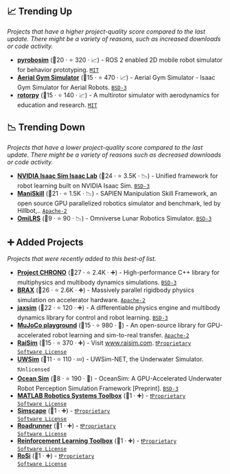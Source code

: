 ## 📈 Trending Up

_Projects that have a higher project-quality score compared to the last update. There might be a variety of reasons, such as increased downloads or code activity._

- <b><a href="https://pyrobosim.readthedocs.io/">pyrobosim</a></b> (🥈20 ·  ⭐ 320 · 📈) - ROS 2 enabled 2D mobile robot simulator for behavior prototyping. <code><a href="http://bit.ly/34MBwT8">MIT</a></code>
- <b><a href="https://ntnu-arl.github.io/aerial_gym_simulator/">Aerial Gym Simulator</a></b> (🥈15 ·  ⭐ 470 · 📈) - Aerial Gym Simulator - Isaac Gym Simulator for Aerial Robots. <code><a href="http://bit.ly/3aKzpTv">BSD-3</a></code>
- <b><a href="https://github.com/spencerfolk/rotorpy">rotorpy</a></b> (🥈15 ·  ⭐ 140 · 📈) - A multirotor simulator with aerodynamics for education and research. <code><a href="http://bit.ly/34MBwT8">MIT</a></code>

## 📉 Trending Down

_Projects that have a lower project-quality score compared to the last update. There might be a variety of reasons such as decreased downloads or code activity._

- <b><a href="https://isaac-sim.github.io/IsaacLab">NVIDIA Isaac Sim Isaac Lab</a></b> (🥈24 ·  ⭐ 3.5K · 📉) - Unified framework for robot learning built on NVIDIA Isaac Sim. <code><a href="http://bit.ly/3aKzpTv">BSD-3</a></code>
- <b><a href="https://maniskill.ai/">ManiSkill</a></b> (🥈21 ·  ⭐ 1.5K · 📉) - SAPIEN Manipulation Skill Framework, an open source GPU parallelized robotics simulator and benchmark, led by Hillbot,.. <code><a href="http://bit.ly/3nYMfla">Apache-2</a></code>
- <b><a href="https://github.com/OmniLRS/OmniLRS/wiki">OmiLRS</a></b> (🥉9 ·  ⭐ 90 · 📉) - Omniverse Lunar Robotics Simulator. <code><a href="http://bit.ly/3aKzpTv">BSD-3</a></code>

## ➕ Added Projects

_Projects that were recently added to this best-of list._

- <b><a href="https://projectchrono.org">Project CHRONO</a></b> (🥈27 ·  ⭐ 2.4K · ➕) - High-performance C++ library for multiphysics and multibody dynamics simulations. <code><a href="http://bit.ly/3aKzpTv">BSD-3</a></code>
- <b><a href="https://github.com/google/brax">BRAX</a></b> (🥈26 ·  ⭐ 2.6K · ➕) - Massively parallel rigidbody physics simulation on accelerator hardware. <code><a href="http://bit.ly/3nYMfla">Apache-2</a></code>
- <b><a href="https://jaxsim.readthedocs.io">jaxsim</a></b> (🥈22 ·  ⭐ 120 · ➕) - A differentiable physics engine and multibody dynamics library for control and robot learning. <code><a href="http://bit.ly/3aKzpTv">BSD-3</a></code>
- <b><a href="https://playground.mujoco.org/">MuJoCo playground</a></b> (🥇15 ·  ⭐ 980 · 🐣) - An open-source library for GPU-accelerated robot learning and sim-to-real transfer. <code><a href="http://bit.ly/3nYMfla">Apache-2</a></code>
- <b><a href="https://raisim.com/">RaiSim</a></b> (🥉15 ·  ⭐ 370 · ➕) - Visit www.raisim.com. <code><a href="https://tldrlegal.com/search?q=Proprietary%20Software%20License">❗️Proprietary Software License</a></code>
- <b><a href="https://www.irs.uji.es/uwsim/wiki/index.php?title=Installing_UWSim">UWSim</a></b> (🥉11 ·  ⭐ 110 · 💤) - UWSim-NET, the Underwater Simulator. <code>❗Unlicensed</code>
- <b><a href="https://projectchrono.org">Ocean Sim</a></b> (🥉8 ·  ⭐ 190 · 🐣) - OceanSim: A GPU-Accelerated Underwater Robot Perception Simulation Framework [Preprint]. <code><a href="http://bit.ly/3aKzpTv">BSD-3</a></code>
- <b><a href="https://www.mathworks.com/products/robotics.html">MATLAB Robotics Systems Toolbox</a></b> (🥉1 · ➕) -  <code><a href="https://tldrlegal.com/search?q=Proprietary%20Software%20License">❗️Proprietary Software License</a></code>
- <b><a href="https://www.mathworks.com/products/simscape.html">Simscape</a></b> (🥉1 · ➕) -  <code><a href="https://tldrlegal.com/search?q=Proprietary%20Software%20License">❗️Proprietary Software License</a></code>
- <b><a href="https://www.mathworks.com/products/roadrunner.html">Roadrunner</a></b> (🥉1 · ➕) -  <code><a href="https://tldrlegal.com/search?q=Proprietary%20Software%20License">❗️Proprietary Software License</a></code>
- <b><a href="https://www.mathworks.com/products/reinforcement-learning.html">Reinforcement Learning Toolbox</a></b> (🥉1 · ➕) -  <code><a href="https://tldrlegal.com/search?q=Proprietary%20Software%20License">❗️Proprietary Software License</a></code>
- <b><a href="https://www.robotec.ai/products">RoSi</a></b> (🥉1 · ➕) -  <code><a href="https://tldrlegal.com/search?q=Proprietary%20Software%20License">❗️Proprietary Software License</a></code>

